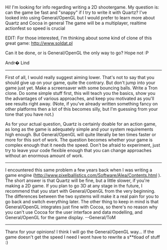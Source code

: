 

Hi! I'm looking for info regarding writing a 2D shootergame.
My question is: can the game be fast and "snappy" if I try to write it with Quartz?
I've looked into using General/OpenGL but I would prefer to learn more about Quartz and Cocoa in general
The game will be a multiplayer, realtime actionfest so speed is crucial

EDIT: For those interested, I'm thinking about some kind of clone of this great game: http://www.soldat.pl

Can it be done, or is General/OpenGL the only way to go? Hope not :P

Andr� Lind

----
First of all, I would really suggest aiming lower. That's not to say that you should give up on your game, quite the contrary. But don't jump into your game just yet. Make a screensaver with some bouncing balls. Write a Tron clone. Do some simple stuff first, this will teach you the basics, show you the advantages of various approaches, and keep you motivated as you'll see results right away. (Note, if you've already written something fancy on other platforms then a lot of this becomes silly, but I'm guessing from your tone that you have not.)

As for your actual question, Quartz is certainly doable for an action game, as long as the game is adequately simple and your system requirements high enough. But General/OpenGL will quite literally be ten times faster or more for this sort of work. The question becomes whether your game is complex enough that it needs the speed. Don't be afraid to experiment, just try to leave your code flexible enough that you can change approaches without an enormous amount of work.

----
I encountered this same problem a few years back when I was writing a game engine (http://www.pixelballistics.com/Software/Alea/Contents.html ). The short answer is that Quartz will be fine, but a little slower, if you're making a 2D game. If you plan to go 3D at any stage in the future, I recommend that you start with General/OpenGL from the very beginning. The differences between the two systems will make it a real pain for you to go back and switch everything later. The other thing to keep in mind is that General/OpenGL integrates just fine with Cocoa, so there's no reason why you can't use Cocoa for the user interface and data modelling, and General/OpenGL for the game display.
--General/ToM

----
Thanx for your opinions!
I think I will go the General/OpenGL way... If the game doesn't get the speed I need I wont have to rewrite a s**tload of stuff :)